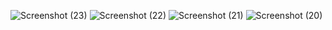 ![Screenshot (23)](https://github.com/user-attachments/assets/a50b49e4-7632-4144-a320-52171b6def55)
![Screenshot (22)](https://github.com/user-attachments/assets/84dc66b1-934f-4f43-b84f-52a21532cdec)
![Screenshot (21)](https://github.com/user-attachments/assets/7a928c3d-8b0a-4994-9977-a271b079128e)
![Screenshot (20)](https://github.com/user-attachments/assets/12bde8bf-20d6-4141-8b41-aa9e626e7c5c)
